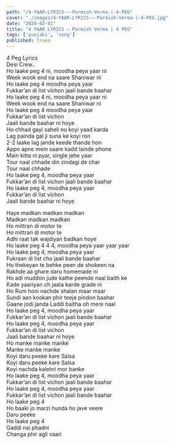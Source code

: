 ```yaml
---
path: "/4-YAAR-LYRICS-–-Parmish-Verma-|-4-PEG"
cover: "./images/4-YAAR-LYRICS-–-Parmish-Verma-|-4-PEG.jpg"
date: "2020-02-01"
title: "4 YAAR LYRICS – Parmish Verma | 4 PEG"
tags: ['punjabi', 'song']
published: truea
---
```

  
4 Peg Lyrics  
Desi Crew..  
Ho laake peg 4 ni, moodha peya yaar ni  
Week wook end na saare Shaniwar ni  
Ho laake peg 4 moodha peya yaar  
Fukkar’an di list vichon jaali bande baahar  
Ho laake peg 4 ni, moodha peya yaar ni  
Week wook end na saare Shaniwar ni  
Ho laake peg 4 moodha peya yaar  
Fukkar’an di list vichon  
Jaali bande baahar ni hoye  
Ho chhad gayi saheli nu koyi yaad karda  
Lag painda gal ji suna ke koyi ron  
2-2 laake lag jande keede thande hon  
Appo apne mein saare kadd lainde phone  
Main kitta ni pyar, single jehe yaar  
Tour naal chhade din zindagi de char  
Tour naal chhade  
Ho laake peg 4, moodha peya yaar  
Fukkar’an di list vichon jaali bande baahar  
Ho laake peg 4, moodha peya yaar  
Fukkar’an di list vichon  
Jaali bande baahar ni hoye  
  
  
  
  
  
  
Haye madkan madkan madkan  
Madkan madkan madkan  
Ho mittran di motor te  
Ho mittran di motor te  
Adhi raat tak wajdiyan badkan hoye  
Ho laake peg 4 4 4, moodha peya yaar yaar yaar  
Ho laake peg 4, moodha peya yaar  
Fukraan di list cho jaali bande baahar  
Ho thekeyan te behke peen de shokeen na  
Rakhde aa ghare daru homemade ni  
Ho adi muddon jude kathe peende naal baith ke  
Kade yaariyan ch jaata karde grade ni  
Ho Rum honi nachde shalan maar maar  
Sundi aan kookan phir teeje pindon baahar  
Gaane jodi janda Laddi baitha oh mere naal  
Ho laake peg 4, moodha peya yaar  
Fukkar’an di list vichon jaali bande baahar  
Ho laake peg 4, moodha peya yaar  
Fukkar’an di list vichon  
Jaali bande baahar ni hoye  
Ho manke manke manke  
Manke manke manke  
Koyi daru peeke kare Salsa  
Koyi daru peeke kare Salsa  
Koyi nachda kalehri mor banke  
Ho laake peg 4, moodha peya yaar  
Fukkar’an di list vichon jaali bande baahar  
Ho laake peg 4, moodha peya yaar  
Fukkar’an di list vichon jaali bande baahar  
Ho laake peg 4  
Ho baaki jo marzi hunda ho jave veere  
Daru peeke  
Ho laake peg 4  
Gaddi nai phadni  
Changa phir agli vaari  

